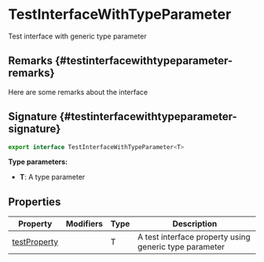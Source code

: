 
# TestInterfaceWithTypeParameter

Test interface with generic type parameter

## Remarks {#testinterfacewithtypeparameter-remarks}

Here are some remarks about the interface

## Signature {#testinterfacewithtypeparameter-signature}

```typescript
export interface TestInterfaceWithTypeParameter<T> 
```
<b>Type parameters:</b> 

* <b>T</b>: A type parameter


## Properties

|  Property | Modifiers | Type | Description |
|  --- | --- | --- | --- |
|  [testProperty](docs/simple-suite-test/testinterfacewithtypeparameter-testproperty-propertysignature) |  | T | A test interface property using generic type parameter |

